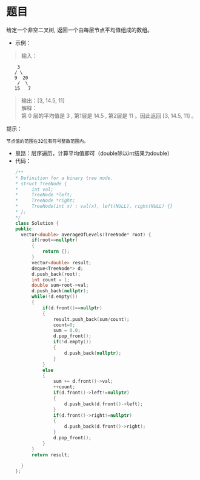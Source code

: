 # 题目
给定一个非空二叉树, 返回一个由每层节点平均值组成的数组。

* 示例：

>输入：

        3
       / \
       9  20
        /  \
       15   7
>输出：[3, 14.5, 11]<br>
解释：<br>
第 0 层的平均值是 3 ,  第1层是 14.5 , 第2层是 11 。因此返回 [3, 14.5, 11] 。

 

提示：

    节点值的范围在32位有符号整数范围内。

* 思路：层序遍历，计算平均值即可（double除以int结果为double）
* 代码：
    ```C++
    /**
   * Definition for a binary tree node.
   * struct TreeNode {
   *     int val;
   *     TreeNode *left;
   *     TreeNode *right;
   *     TreeNode(int x) : val(x), left(NULL), right(NULL) {}
   * };
   */
  class Solution {
  public:
      vector<double> averageOfLevels(TreeNode* root) {
          if(root==nullptr)
          {
              return {};
          }
          vector<double> result;
          deque<TreeNode*> d;
          d.push_back(root);
          int count = 1;
          double sum=root->val;
          d.push_back(nullptr);
          while(!d.empty())
          {
              if(d.front()==nullptr)
              {
                  result.push_back(sum/count);
                  count=0;
                  sum = 0.0;
                  d.pop_front();
                  if(!d.empty())
                  {   
                      d.push_back(nullptr);
                  }
              }
              else
              {
                  sum += d.front()->val;
                  ++count;
                  if(d.front()->left!=nullptr)
                  {
                      d.push_back(d.front()->left);
                  }
                  if(d.front()->right!=nullptr)
                  {
                      d.push_back(d.front()->right);
                  }
                  d.pop_front();
              }
          }
          return result;

      }
  };
    ```

